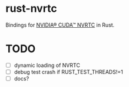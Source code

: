 # rust-nvrtc
Bindings for [NVIDIA® CUDA™ NVRTC](https://docs.nvidia.com/cuda/nvrtc/index.html) in Rust.

# TODO
- [ ] dynamic loading of NVRTC
- [ ] debug test crash if RUST_TEST_THREADS!=1
- [ ] docs?